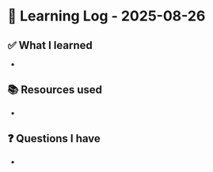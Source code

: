 # 🧠 Learning Log - 2025-08-26

## ✅ What I learned

- 

## 📚 Resources used

- 

## ❓ Questions I have

- 
